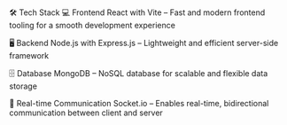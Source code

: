 🛠 Tech Stack
💻 Frontend
React with Vite – Fast and modern frontend tooling for a smooth development experience

🖥️ Backend
Node.js with Express.js – Lightweight and efficient server-side framework

🗄️ Database
  MongoDB – NoSQL database for scalable and flexible data storage

🔌 Real-time Communication
  Socket.io – Enables real-time, bidirectional communication between client and server
  
